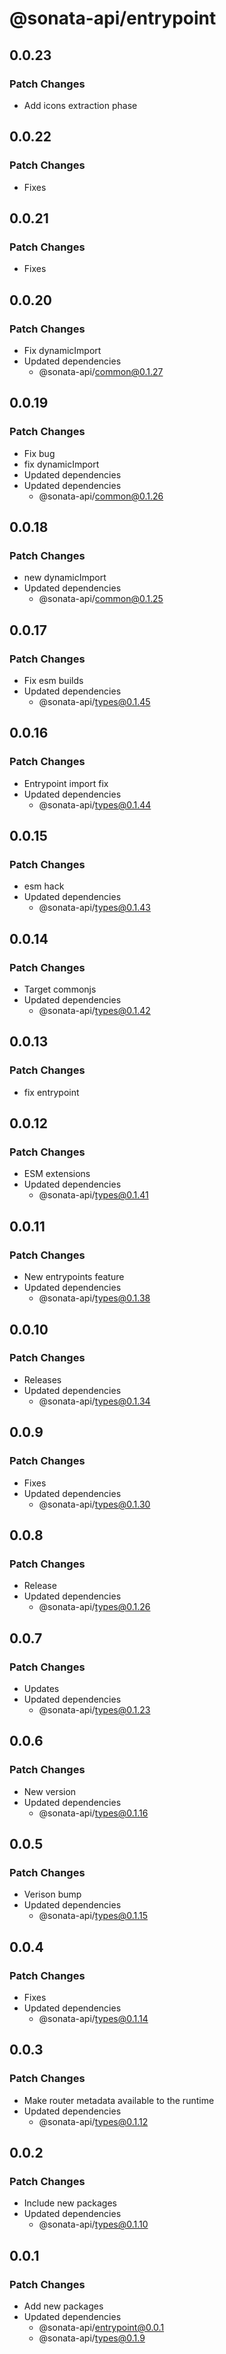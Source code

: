 # @sonata-api/entrypoint

## 0.0.23

### Patch Changes

- Add icons extraction phase

## 0.0.22

### Patch Changes

- Fixes

## 0.0.21

### Patch Changes

- Fixes

## 0.0.20

### Patch Changes

- Fix dynamicImport
- Updated dependencies
  - @sonata-api/common@0.1.27

## 0.0.19

### Patch Changes

- Fix bug
- fix dynamicImport
- Updated dependencies
- Updated dependencies
  - @sonata-api/common@0.1.26

## 0.0.18

### Patch Changes

- new dynamicImport
- Updated dependencies
  - @sonata-api/common@0.1.25

## 0.0.17

### Patch Changes

- Fix esm builds
- Updated dependencies
  - @sonata-api/types@0.1.45

## 0.0.16

### Patch Changes

- Entrypoint import fix
- Updated dependencies
  - @sonata-api/types@0.1.44

## 0.0.15

### Patch Changes

- esm hack
- Updated dependencies
  - @sonata-api/types@0.1.43

## 0.0.14

### Patch Changes

- Target commonjs
- Updated dependencies
  - @sonata-api/types@0.1.42

## 0.0.13

### Patch Changes

- fix entrypoint

## 0.0.12

### Patch Changes

- ESM extensions
- Updated dependencies
  - @sonata-api/types@0.1.41

## 0.0.11

### Patch Changes

- New entrypoints feature
- Updated dependencies
  - @sonata-api/types@0.1.38

## 0.0.10

### Patch Changes

- Releases
- Updated dependencies
  - @sonata-api/types@0.1.34

## 0.0.9

### Patch Changes

- Fixes
- Updated dependencies
  - @sonata-api/types@0.1.30

## 0.0.8

### Patch Changes

- Release
- Updated dependencies
  - @sonata-api/types@0.1.26

## 0.0.7

### Patch Changes

- Updates
- Updated dependencies
  - @sonata-api/types@0.1.23

## 0.0.6

### Patch Changes

- New version
- Updated dependencies
  - @sonata-api/types@0.1.16

## 0.0.5

### Patch Changes

- Verison bump
- Updated dependencies
  - @sonata-api/types@0.1.15

## 0.0.4

### Patch Changes

- Fixes
- Updated dependencies
  - @sonata-api/types@0.1.14

## 0.0.3

### Patch Changes

- Make router metadata available to the runtime
- Updated dependencies
  - @sonata-api/types@0.1.12

## 0.0.2

### Patch Changes

- Include new packages
- Updated dependencies
  - @sonata-api/types@0.1.10

## 0.0.1

### Patch Changes

- Add new packages
- Updated dependencies
  - @sonata-api/entrypoint@0.0.1
  - @sonata-api/types@0.1.9
